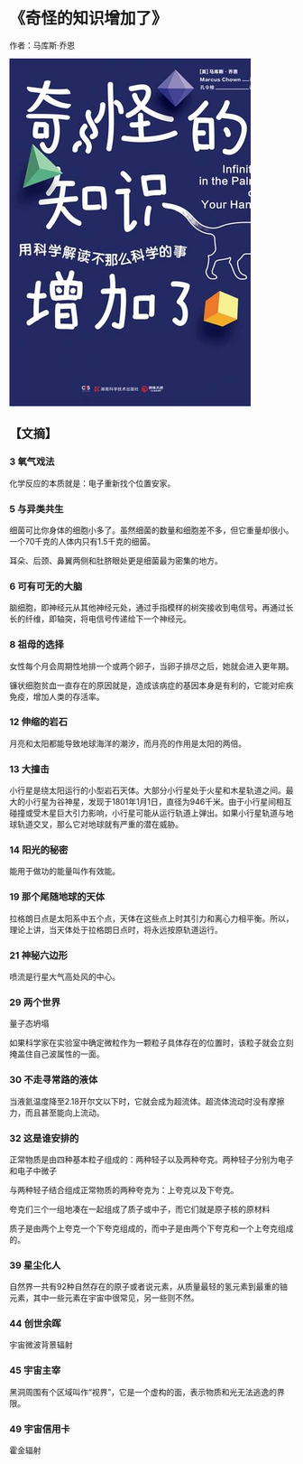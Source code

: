 # 《奇怪的知识增加了》

作者：马库斯·乔恩

![](./src/20250620104859.jpg)
## 【文摘】

### 3 氧气戏法

化学反应的本质就是：电子重新找个位置安家。

### 5 与异类共生

细菌可比你身体的细胞小多了。虽然细菌的数量和细胞差不多，但它重量却很小。一个70千克的人体内只有1.5千克的细菌。

耳朵、后颈、鼻翼两侧和肚脐眼处更是细菌最为密集的地方。

### 6 可有可无的大脑

脑细胞，即神经元从其他神经元处，通过手指模样的树突接收到电信号。再通过长长的纤维，即轴突，将电信号传递给下一个神经元。

### 8 祖母的选择

女性每个月会周期性地排一个或两个卵子，当卵子排尽之后，她就会进入更年期。

镰状细胞贫血一直存在的原因就是，造成该病症的基因本身是有利的，它能对疟疾免疫，增加人类的存活率。

### 12 伸缩的岩石

月亮和太阳都能导致地球海洋的潮汐，而月亮的作用是太阳的两倍。

### 13 大撞击

小行星是绕太阳运行的小型岩石天体。大部分小行星处于火星和木星轨道之间。最大的小行星为谷神星，发现于1801年1月1日，直径为946千米。由于小行星间相互碰撞或受木星巨大引力影响，小行星可能从运行轨道上弹出。如果小行星轨道与地球轨道交叉，那么它对地球就有严重的潜在威胁。

### 14 阳光的秘密

能用于做功的能量叫作有效能。

### 19 那个尾随地球的天体

拉格朗日点是太阳系中五个点，天体在这些点上时其引力和离心力相平衡。所以，理论上讲，当天体处于拉格朗日点时，将永远按原轨道运行。

### 21 神秘六边形

喷流是行星大气高处风的中心。

### 29 两个世界

量子态坍塌

如果科学家在实验室中确定微粒作为一颗粒子具体存在的位置时，该粒子就会立刻掩盖住自己波属性的一面。

### 30 不走寻常路的液体

当液氦温度降至2.18开尔文以下时，它就会成为超流体。超流体流动时没有摩擦力，而且甚至能向上流动。

### 32 这是谁安排的

正常物质是由四种基本粒子组成的：两种轻子以及两种夸克。两种轻子分别为电子和电子中微子

与两种轻子结合组成正常物质的两种夸克为：上夸克以及下夸克。

夸克们三个一组地凑在一起组成了质子或中子，而它们就是原子核的原材料

质子是由两个上夸克一个下夸克组成的，而中子是由两个下夸克和一个上夸克组成的。

### 39 星尘化人

自然界一共有92种自然存在的原子或者说元素，从质量最轻的氢元素到最重的铀元素，其中一些元素在宇宙中很常见，另一些则不然。

### 44 创世余晖

宇宙微波背景辐射

### 45 宇宙主宰

黑洞周围有个区域叫作“视界”，它是一个虚构的面，表示物质和光无法逃逸的界限。

### 49 宇宙信用卡

霍金辐射